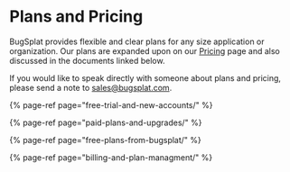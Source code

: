 # Plans and Pricing

BugSplat provides flexible and clear plans for any size application or organization.  Our plans are expanded upon on our [Pricing](https://www.bugsplat.com/pricing/) page and also discussed in the documents linked below.

If you would like to speak directly with someone about plans and pricing, please send a note to [sales@bugsplat.com](mailto:sales@bugsplat.com).

{% page-ref page="free-trial-and-new-accounts/" %}

{% page-ref page="paid-plans-and-upgrades/" %}

{% page-ref page="free-plans-from-bugsplat/" %}

{% page-ref page="billing-and-plan-managment/" %}





